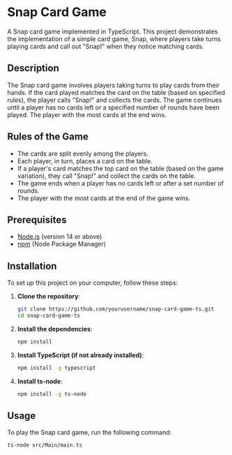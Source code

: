 # Snap Card Game

A Snap card game implemented in TypeScript. This project demonstrates the implementation of a simple card game, Snap, where players take turns playing cards and call out "Snap!" when they notice matching cards.

## Description

The Snap card game involves players taking turns to play cards from their hands. If the card played matches the card on the table (based on specified rules), the player calls "Snap!" and collects the cards. The game continues until a player has no cards left or a specified number of rounds have been played. The player with the most cards at the end wins.

## Rules of the Game

- The cards are split evenly among the players.
- Each player, in turn, places a card on the table.
- If a player's card matches the top card on the table (based on the game variation), they call "Snap!" and collect the cards on the table.
- The game ends when a player has no cards left or after a set number of rounds.
- The player with the most cards at the end of the game wins.

## Prerequisites

- [Node.js](https://nodejs.org/) (version 14 or above)
- [npm](https://www.npmjs.com/) (Node Package Manager)

## Installation

To set up this project on your computer, follow these steps:

1. **Clone the repository**:
   ```sh
   git clone https://github.com/yourusername/snap-card-game-ts.git
   cd snap-card-game-ts
    ```

2. **Install the dependencies**:
   ```sh
   npm install
    ```

3. **Install TypeScript (if not already installed)**:
   ```sh
   npm install -g typescript
    ```

4. **Install ts-node**:
   ```sh
   npm install -g ts-node
   ```

## Usage

To play the Snap card game, run the following command:

```sh
ts-node src/Main/main.ts
```
